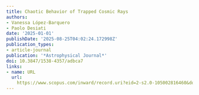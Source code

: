```yaml
---
title: Chaotic Behavior of Trapped Cosmic Rays
authors:
- Vanessa López-Barquero
- Paolo Desiati
date: '2025-01-01'
publishDate: '2025-08-25T04:02:24.172998Z'
publication_types:
- article-journal
publication: '*Astrophysical Journal*'
doi: 10.3847/1538-4357/adbca7
links:
- name: URL
  url: 
    https://www.scopus.com/inward/record.uri?eid=2-s2.0-105002816460&doi=10.3847%2f1538-4357%2fadbca7&partnerID=40&md5=257adae0ba5580e2973a7a4fb0d9d172
---
```

